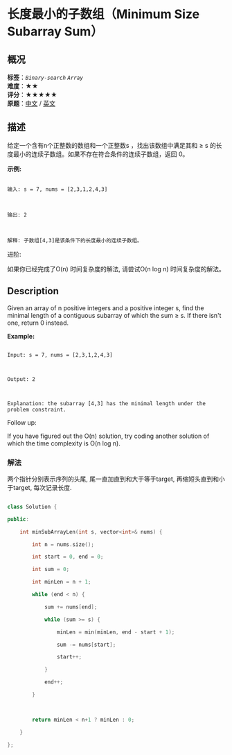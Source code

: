 # 长度最小的子数组（Minimum Size Subarray Sum）
## 概况
**标签**：*`Binary-search`*  *`Array`*<br>
**难度**：★★<br>
**评分**：★★★★★<br>
**原题**：[中文](https://leetcode-cn.com/problems/minimum-size-subarray-sum) / [英文](https://leetcode.com/problems/minimum-size-subarray-sum)
## 描述

给定一个含有n个正整数的数组和一个正整数s ，找出该数组中满足其和 &ge; s 的长度最小的连续子数组。如果不存在符合条件的连续子数组，返回 0。



**示例:**

```

输入: s = 7, nums = [2,3,1,2,4,3]



输出: 2



解释: 子数组[4,3]是该条件下的长度最小的连续子数组。

```





进阶:



如果你已经完成了O(n) 时间复杂度的解法, 请尝试O(n log n) 时间复杂度的解法。



## Description

Given an array of n positive integers and a positive integer s, find the minimal length of a contiguous subarray of which the sum &ge; s. If there isn&#39;t one, return 0 instead.



**Example:**

```

Input: s = 7, nums = [2,3,1,2,4,3]



Output: 2



Explanation: the subarray [4,3] has the minimal length under the problem constraint.

```



Follow up:



If you have figured out the O(n) solution, try coding another solution of which the time complexity is O(n log n).





### 解法

两个指针分别表示序列的头尾, 尾一直加直到和大于等于target, 再缩短头直到和小于target, 每次记录长度.



```c++

class Solution {

public:

    int minSubArrayLen(int s, vector<int>& nums) {

        int n = nums.size();

        int start = 0, end = 0;

        int sum = 0;

        int minLen = n + 1;

        while (end < n) {

            sum += nums[end];

            while (sum >= s) {

                minLen = min(minLen, end - start + 1);

                sum -= nums[start];

                start++;

            }

            end++;

        }

        

        return minLen < n+1 ? minLen : 0;

    }

};

```